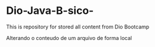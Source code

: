 # Dio-Java-B-sico-
This is repository for stored all content from Dio Bootcamp 

Alterando o conteudo de um arquivo de forma local